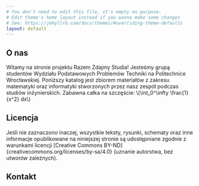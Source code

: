 ```yaml
---
# You don't need to edit this file, it's empty on purpose.
# Edit theme's home layout instead if you wanna make some changes
# See: https://jekyllrb.com/docs/themes/#overriding-theme-defaults
layout: default
---
```


O nas
---

Witamy na stronie projektu Razem Zdajmy Studia! Jesteśmy grupą studentów Wydziału Podstawowych Problemów Techniki na Politechnice Wrocławskiej. Poniższy katalog jest zbiorem materiałów z zakresu matematyki oraz informatyki stworzonych przez nasz zespół podczas studiów inżynierskich. Zabawna całka na szczęście: \\(\int_0^\infty \frac{1}{x^2} dx\\)

Licencja
---

Jeśli nie zaznaczono inaczej, wszystkie teksty, rysunki, schematy oraz inne informacje opublikowane na niniejszej stronie są udostępniane zgodnie z warunkami licencji [Creative Commons BY-ND]{creativecommons.org/licenses/by-sa/4.0} (uznanie autorstwa, bez utworów zależnych).

Kontakt
---

<script type="text/javascript"><!--
var user = "admin";
var domain = "rzs.ovh";
document.write(user + "@" + domain);
// --></script>

